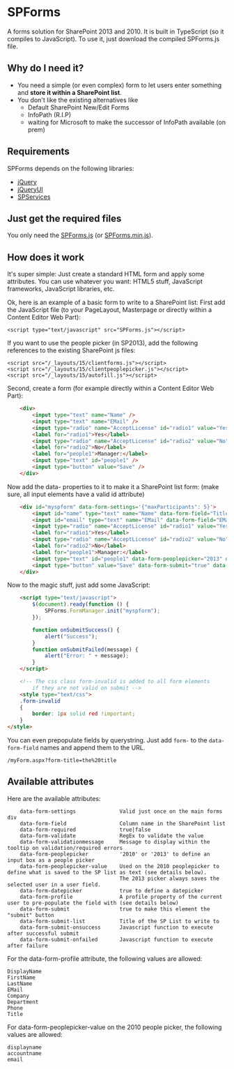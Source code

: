 SPForms
=======

A forms solution for SharePoint 2013 and 2010.
It is built in TypeScript (so it compiles to JavaScript). To use it, just download the compiled SPForms.js file.

Why do I need it?
-----------------
- You need a simple (or even complex) form to let users enter something and **store it within a SharePoint list**.
- You don't like the existing alternatives like
    - Default SharePoint New/Edit Forms
    - InfoPath (R.I.P)
    - waiting for Microsoft to make the successor of InfoPath available (on prem)

Requirements
------------
SPForms depends on the following libraries:

- [jQuery](http://jquery.com)
- [jQueryUI](http://jqueryui.com)
- [SPServices](http://spservices.codeplex.com)

Just get the required files
----------------------------
You only need the [SPForms.js](https://raw.githubusercontent.com/mwiedemeyer/SPForms/master/SPForms/SPForms.js) (or [SPForms.min.js](https://raw.githubusercontent.com/mwiedemeyer/SPForms/master/SPForms/SPForms.min.js)).


How does it work
----------------
It's super simple: Just create a standard HTML form and apply some attributes.
You can use whatever you want: HTML5 stuff, JavaScript frameworks, JavaScript libraries, etc.

Ok, here is an example of a basic form to write to a SharePoint list:
First add the JavaScript file (to your PageLayout, Masterpage or directly within a Content Editor Web Part):

    <script type="text/javascript" src="SPForms.js"></script>

If you want to use the people picker (in SP2013), add the following references to the existing SharePoint js files:

    <script src="/_layouts/15/clientforms.js"></script>
    <script src="/_layouts/15/clientpeoplepicker.js"></script>
    <script src="/_layouts/15/autofill.js"></script>

Second, create a form (for example directly within a Content Editor Web Part):

```HTML
    <div>
        <input type="text" name="Name" />
        <input type="text" name="EMail" />
        <input type="radio" name="AcceptLicense" id="radio1" value="Yes" />
        <label for="radio1">Yes</label>
        <input type="radio" name="AcceptLicense" id="radio2" value="No" />
        <label for="radio2">No</label>
        <label for="people1">Manager:</label>
        <input type="text" id="people1" />
        <input type="button" value="Save" />
    </div>
```

Now add the data- properties to it to make it a SharePoint list form:
(make sure, all input elements have a valid id attribute)

```HTML
    <div id="myspform" data-form-settings='{"maxParticipants": 5}'>
        <input id="name" type="text" name="Name" data-form-field="Title" data-form-required="true" data-form-validationmessage="This is a required field" data-form-profile="DisplayName" />
        <input id="email" type="text" name="EMail" data-form-field="EMail" data-form-required="true" data-form-validate="\w+([-+.']\w+)*@\w+([-.]\w+)*\.\w+([-.]\w+)*" data-form-validationmessage="Not a valid email address" data-form-profile="EMail" />
        <input type="radio" name="AcceptLicense" id="radio1" value="Yes" data-form-field="LicenseAccepted" />
        <label for="radio1">Yes</label>
        <input type="radio" name="AcceptLicense" id="radio2" value="No" data-form-field="LicenseAccepted" />
        <label for="radio2">No</label>
        <label for="people1">Manager:</label>
        <input type="text" id="people1" data-form-peoplepicker="2013" data-form-field="Manager" data-form-peoplepicker-value="accountname" />
        <input type="button" value="Save" data-form-submit="true" data-form-submit-list="MyList" data-form-submit-onsuccess="onSubmitSuccess" data-form-submit-onfailed="onSubmitFailed"/>
    </div>
```

Now to the magic stuff, just add some JavaScript:

```HTML
    <script type="text/javascript">
        $(document).ready(function () {
            SPForms.FormManager.init("myspform");
        });

        function onSubmitSuccess() {
            alert("Success");
        }
        function onSubmitFailed(message) {
            alert("Error: " + message);
        }
    </script>

    <!-- The css class form-invalid is added to all form elements
        if they are not valid on submit -->
    <style type="text/css">
    .form-invalid
    {
        border: 1px solid red !important;
    }
</style>
```

You can even prepopulate fields by querystring.
Just add `form-` to the `data-form-field` names and append them to the URL.

    /myForm.aspx?form-title=the%20title


Available attributes
--------------------
Here are the available attributes:

        data-form-settings              Valid just once on the main forms div
        data-form-field                 Column name in the SharePoint list 
        data-form-required              true|false
        data-form-validate              RegEx to validate the value
        data-form-validationmessage     Message to display within the tooltip on validation/required errors
        data-form-peoplepicker          '2010' or '2013' to define an input box as a people picker
        data-form-peoplepicker-value    Used on the 2010 peoplepicker to define what is saved to the SP list as text (see details below).
                                        The 2013 picker always saves the selected user in a user field.
        data-form-datepicker            true to define a datepicker
        data-form-profile               A profile property of the current user to pre-populate the field with (see details below)
        data-form-submit                true to make this element the "submit" button
        data-form-submit-list           Title of the SP List to write to
        data-form-submit-onsuccess      Javascript function to execute after successful submit
        data-form-submit-onfailed       Javascript function to execute after failure

For the data-form-profile attribute, the following values are allowed:

    DisplayName
    FirstName
    LastName
    EMail
    Company
    Department
    Phone
    Title

For data-form-peoplepicker-value on the 2010 people picker, the following values are allowed:

    displayname
    accountname
    email